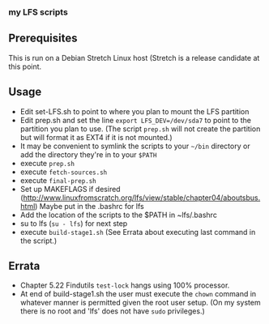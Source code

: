 ### my LFS scripts

## Prerequisites

This is run on a Debian Stretch Linux host (Stretch is a release candidate
at this point.

## Usage

* Edit set-LFS.sh to point to where you plan to mount the LFS partition
* Edit prep.sh and set the line `export LFS_DEV=/dev/sda7` to point to
  the partition you plan to use. (The script `prep.sh` will not create the
  partition but will format it as EXT4 if it is not mounted.)
* It may be convenient to symlink the scripts to your `~/bin` directory
  or add the directory they're in to your `$PATH`
* execute `prep.sh`
* execute `fetch-sources.sh`
* execute `final-prep.sh`
* Set up MAKEFLAGS if desired (http://www.linuxfromscratch.org/lfs/view/stable/chapter04/aboutsbus.html)
  Maybe put in the .bashrc for lfs
* Add the location of the scripts to the $PATH in ~lfs/.bashrc
* su to lfs (`su - lfs`) for next step
* execute `build-stage1.sh` (See Errata about executing last command in the script.)

## Errata

* Chapter 5.22 Findutils `test-lock` hangs using 100% processor.
* At end of build-stage1.sh the user must execute the `chown` command in whatever manner
  is permitted given the root user setup. (On my system there is no root and 'lfs' does
  not have `sudo` privileges.)